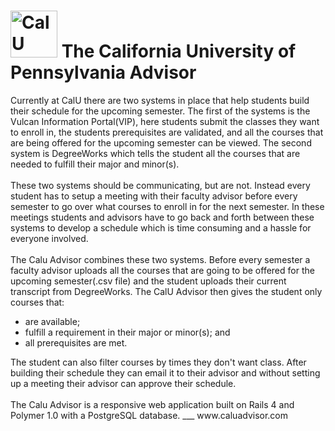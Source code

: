 # <img src="http://calu-advisor.herokuapp.com/assets/callogo2-f1a526e9046574f173668e58b1da422f.png" alt="CalU Advisor" width="75px" /> The California University of Pennsylvania Advisor
Currently at CalU there are two systems in place that help students build their schedule for the upcoming semester. The first of the systems is the Vulcan Information Portal(VIP), here students submit the classes they want to enroll in, the students prerequisites are validated, and all the courses that are being offered for the upcoming semester can be viewed. The second system is DegreeWorks which tells the student all the courses that are needed to fulfill their major and minor(s). 
<br><br>
These two systems should be communicating, but are not. Instead every student has to setup a meeting with their faculty advisor before every semester to go over what courses to enroll in for the next semester. In these meetings students and advisors have to go back and forth between these systems to develop a schedule which is time consuming and a hassle for everyone involved. 
<br><br>
The Calu Advisor combines these two systems. Before every semester a faculty advisor uploads all the courses that are going to be offered for the upcoming semester(.csv file) and the student uploads their current transcript from DegreeWorks. The CalU Advisor then gives the student only courses that:
<ul>
<li> are available;
<li> fulfill a requirement in their major or minor(s); and
<li> all prerequisites are met.
</ul>
The student can also filter courses by times they don't want class. After building their schedule they can email it to their advisor and without setting up a meeting their advisor can approve their schedule. 
<br><br>
The Calu Advisor is a responsive web application built on Rails 4 and Polymer 1.0 with a PostgreSQL database. 
___
www.caluadvisor.com

